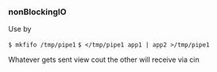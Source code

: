 ### nonBlockingIO

Use by 

`$ mkfifo /tmp/pipe1` 
`$ </tmp/pipe1 app1 | app2 >/tmp/pipe1`


Whatever gets sent view cout the other will receive via cin
